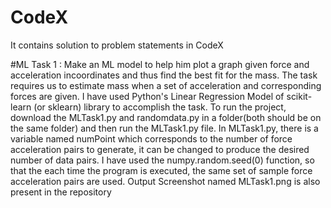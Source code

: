 # CodeX
It contains solution to problem statements in CodeX

#ML Task 1 : Make an ML model to help him plot a graph given force and acceleration incoordinates and thus find the best fit for the mass.
  The task requires us to estimate mass when a set of acceleration and corresponding forces are given.
  I have used Python's Linear Regression Model of scikit-learn (or sklearn) library to accomplish the task.
  To run the project, download the MLTask1.py and randomdata.py in a folder(both should be on the same folder) and then run the MLTask1.py file.
  In MLTask1.py, there is a variable named numPoint which corresponds to the number of force acceleration pairs to generate, it can be changed to produce the desired number of data pairs.
  I have used the numpy.random.seed(0) function, so that the each time the program is executed, the same set of sample force acceleration pairs are used.
  Output Screenshot named MLTask1.png is also present in the repository
